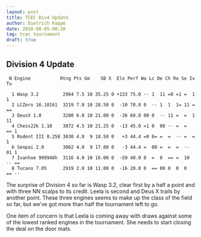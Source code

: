```yaml
---
layout: post
title: TCEC Div4 Update
author: Dietrich Kappe
date: 2018-08-05-00:20
tag: tcec tournament
draft: true
---
```


## Division 4 Update

```
 N Engine           Rtng Pts Gm    SB X  Elo Perf Wa Lc De Ch Ro Se Iv Tu
 
  1 Wasp 3.2         2964 7.5 10 35.25 0 +133 75.0 ·· 1  11 =0 =1 =  1  1 
  2 LCZero 16.10161  3219 7.0 10 28.50 0  -10 70.0 0  ·· 1  1  1= 11 =  ==
  3 DeusX 1.0        3200 6.0 10 21.00 0  -36 60.0 00 0  ·· 11 =  =  1  11
  4 Chess22k 1.10    3072 4.5 10 21.25 0  -13 45.0 =1 0  00 ·· =  =  == 1 
  5 Rodent III 0.258 3030 4.0  9 18.50 0   +3 44.4 =0 0= =  =  ·· =  =  1 
  6 Senpai 2.0       3062 4.0  9 17.00 0   -3 44.4 =  00 =  =  =  ·· 01 1 
  7 Ivanhoe 999946h  3116 4.0 10 16.00 0  -59 40.0 0  =  0  == =  10 ·· ==
  8 Tucano 7.05      2919 2.0 10 11.00 0  -16 20.0 0  == 00 0  0  0  == ··
```

The surprise of Division 4 so far is Wasp 3.2, clear first by a half a point and with three NN scalps
to its credit. Leela is second and Deus X trails by another point. These three engines seems to make up the class of the field so far, but we’ve got more than half the tournament left to go.

One item of concern is that Leela is coming away with draws against some of the lowest ranked engines in the tournament. She needs to start closing the deal on the door mats.
